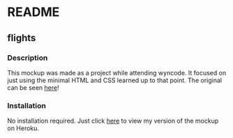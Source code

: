 
# README 

## flights

### Description

This mockup was made as a project while attending wyncode. It focused on just using the minimal HTML and CSS learned up to that point. 
The original can be seen [here](https://s3.amazonaws.com/f.cl.ly/items/1Q471c1T0X0v2z1w3n0F/list-ui.png?v=720e73ce)!

### Installation 

 No installation required. Just click [here](https://fast-hollows-54235.herokuapp.com/) to view my version of the mockup on Heroku. 
